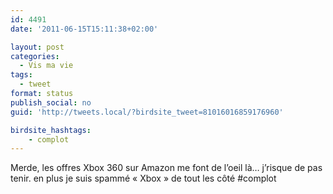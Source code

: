 ```yaml
---
id: 4491
date: '2011-06-15T15:11:38+02:00'

layout: post
categories:
  - Vis ma vie
tags:
  - tweet
format: status
publish_social: no
guid: 'http://tweets.local/?birdsite_tweet=81016016859176960'

birdsite_hashtags:
    - complot
---
```


Merde, les offres Xbox 360 sur Amazon me font de l’oeil là… j’risque de pas tenir. en plus je suis spammé « Xbox » de tout les côté #complot